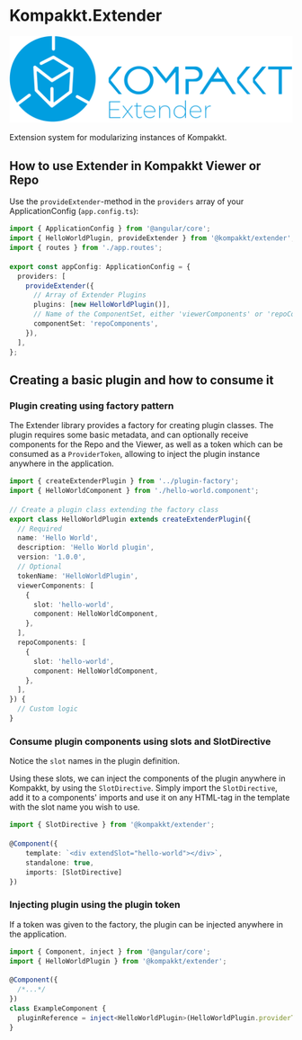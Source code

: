 # Kompakkt.Extender

<p align="center">
    <img src="https://github.com/Kompakkt/Assets/raw/main/extender-logo.png" alt="Kompakkt ExtenderLogo" width="600">
</p>

Extension system for modularizing instances of Kompakkt.

## How to use Extender in Kompakkt Viewer or Repo

Use the `provideExtender`-method in the `providers` array of your ApplicationConfig (`app.config.ts`):

```ts
import { ApplicationConfig } from '@angular/core';
import { HelloWorldPlugin, provideExtender } from '@kompakkt/extender';
import { routes } from './app.routes';

export const appConfig: ApplicationConfig = {
  providers: [
    provideExtender({
      // Array of Extender Plugins
      plugins: [new HelloWorldPlugin()],
      // Name of the ComponentSet, either 'viewerComponents' or 'repoComponents'
      componentSet: 'repoComponents',
    }),
  ],
};
```

## Creating a basic plugin and how to consume it

### Plugin creating using factory pattern

The Extender library provides a factory for creating plugin classes.
The plugin requires some basic metadata, and can optionally receive components for the Repo and the Viewer, as well as a token which can be consumed as a `ProviderToken`, allowing to inject the plugin instance anywhere in the application.

```ts
import { createExtenderPlugin } from '../plugin-factory';
import { HelloWorldComponent } from './hello-world.component';

// Create a plugin class extending the factory class
export class HelloWorldPlugin extends createExtenderPlugin({
  // Required
  name: 'Hello World',
  description: 'Hello World plugin',
  version: '1.0.0',
  // Optional
  tokenName: 'HelloWorldPlugin',
  viewerComponents: [
    {
      slot: 'hello-world',
      component: HelloWorldComponent,
    },
  ],
  repoComponents: [
    {
      slot: 'hello-world',
      component: HelloWorldComponent,
    },
  ],
}) {
  // Custom logic
}
```

### Consume plugin components using slots and SlotDirective

Notice the `slot` names in the plugin definition.

Using these slots, we can inject the components of the plugin anywhere in Kompakkt, by using the `SlotDirective`.
Simply import the `SlotDirective`, add it to a components' imports and use it on any HTML-tag in the template with the slot name you wish to use.

```ts
import { SlotDirective } from '@kompakkt/extender';

@Component({
    template: `<div extendSlot="hello-world"></div>`,
    standalone: true,
    imports: [SlotDirective]
})
```

### Injecting plugin using the plugin token

If a token was given to the factory, the plugin can be injected anywhere in the application.

```ts
import { Component, inject } from '@angular/core';
import { HelloWorldPlugin } from '@kompakkt/extender';

@Component({
  /*...*/
})
class ExampleComponent {
  pluginReference = inject<HelloWorldPlugin>(HelloWorldPlugin.providerToken);
}
```
